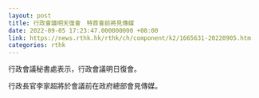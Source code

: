 ```yaml
---
layout: post
title: 行政會議明天復會　特首會前將見傳媒
date: 2022-09-05 17:23:47.000000000 +08:00
link: https://news.rthk.hk/rthk/ch/component/k2/1665631-20220905.htm
categories: rthk
---
```


行政會議秘書處表示，行政會議明日復會。

行政長官李家超將於會議前在政府總部會見傳媒。

